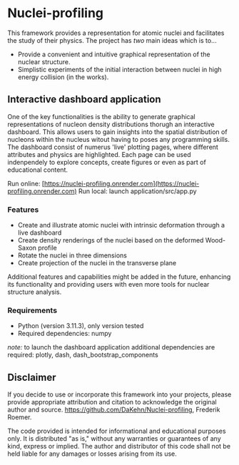 # Nuclei-profiling
This framework provides a representation for atomic nuclei and facilitates the study of their physics. The project has _two_ main ideas which is to...

* Provide a convenient and intuitive graphical representation of the nuclear structure.
* Simplistic experiments of the initial interaction between nuclei in high energy collision (in the works). 


## Interactive dashboard application

One of the key functionalities is the ability to generate graphical representations of nucleon density distributions thorugh an interactive dashboard. This allows users to gain insights into the spatial distribution of nucleons within the nucleus witout having to poses any programming skills. The dashboard consist of numerus 'live' plotting pages, where different attributes and physics are highlighted. Each page can be used indenpendely to explore concepts, create figures or even as part of educational content.

Run online: [https://nuclei-profiling.onrender.com](https://nuclei-profiling.onrender.com)
Run local: launch application/src/app.py   

### Features

* Create and illustrate atomic nuclei with intrinsic deformation through a live dashboard
* Create density renderings of the nuclei based on the deformed Wood-Saxon profile
* Rotate the nuclei in three dimensions
* Create projection of the nuclei in the transverse plane

Additional features and capabilities might be added in the future, enhancing its functionality and providing users with even more tools for nuclear structure analysis.


### Requirements

* Python (version 3.11.3), only version tested 
* Required dependencies: numpy

*note:* to launch the dashboard application additional dependencies are required: plotly, dash, dash_bootstrap_components 

## Disclaimer

If you decide to use or incorporate this framework into your projects, please provide appropriate attribution and citation to acknowledge the original author and source. https://github.com/DaKehn/Nuclei-profiling, Frederik Roemer.

The code provided is intended for informational and educational purposes only. It is distributed "as is," without any warranties or guarantees of any kind, express or implied. The author and distributor of this code shall not be held liable for any damages or losses arising from its use.
